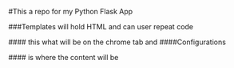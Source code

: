 


#This a repo for my Python Flask App

###Templates will hold HTML and can user repeat code 


####<title>Title</title> this what will be on the chrome tab and
####Configurations

####<body> is where the content will be


